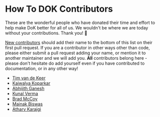 # How To DOK Contributors

These are the wonderful people who have donated their time and effort to help make DoK better for all of us. We wouldn't be where we are today without your contributions. Thank you! 🙌

[New contributors](CONTRIBUTING.md) should add their name to the bottom of this list on their first pull request. If you are a contributor in other ways other than code, please either submit a pull request adding your name, or mention it to another maintainer and we will add you. **All** contributors belong here - please don't hesitate do add yourself even if you have contributed to documentation, or in any other way!

* [Tim van de Keer](https://github.com/patchandpray)
* [Kaiwalya Koparkar](https://github.com/kaiwalyakoparkar)
* [Abhijith Ganesh](https://github.com/AbhijithGanesh)
* [Kunal Verma](https://github.com/verma-kunal)
* [Brad McCoy](https://github.com/bradmccoydev)
* [Mainak Biswas](https://github.com/mainak99)
* [Atharv Karajgi](https://github.com/atharvkarajgi)

